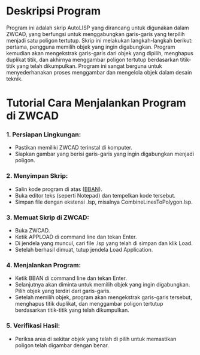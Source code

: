 # Deskripsi Program
Program ini adalah skrip AutoLISP yang dirancang untuk digunakan dalam ZWCAD, yang berfungsi untuk menggabungkan garis-garis yang terpilih menjadi satu poligon tertutup. Skrip ini melakukan langkah-langkah berikut: pertama, pengguna memilih objek yang ingin digabungkan. Program kemudian akan mengekstrak garis-garis dari objek yang dipilih, menghapus duplikat titik, dan akhirnya menggambar poligon tertutup berdasarkan titik-titik yang telah dikumpulkan. Program ini sangat berguna untuk menyederhanakan proses menggambar dan mengelola objek dalam desain teknik.

# Tutorial Cara Menjalankan Program di ZWCAD
### 1. Persiapan Lingkungan:
- Pastikan memiliki ZWCAD terinstal di komputer.
- Siapkan gambar yang berisi garis-garis yang ingin digabungkan menjadi poligon.

### 2. Menyimpan Skrip:
- Salin kode program di atas ([BBAN](https://github.com/NEAR07/Program-AutoLisp-ZWCAD-Electrical/blob/main/Penggabungan%20Garis%20Menjadi%20Poligon%20di%20ZWCAD/BBNA%20-%20kotak%20miring%20dan%20lengkung.lsp)).
- Buka editor teks (seperti Notepad) dan tempelkan kode tersebut.
- Simpan file dengan ekstensi .lsp, misalnya CombineLinesToPolygon.lsp.

### 3. Memuat Skrip di ZWCAD:
- Buka ZWCAD.
- Ketik APPLOAD di command line dan tekan Enter.
- Di jendela yang muncul, cari file .lsp yang telah di simpan dan klik Load.
- Setelah berhasil dimuat, tutup jendela Load Application.

### 4. Menjalankan Program:
- Ketik BBAN di command line dan tekan Enter.
- Selanjutnya akan diminta untuk memilih objek yang ingin digabungkan. Pilih objek yang terdiri dari garis-garis.
- Setelah memilih objek, program akan mengekstrak garis-garis tersebut, menghapus titik duplikat, dan menggambar poligon tertutup berdasarkan titik-titik yang telah dikumpulkan.

### 5. Verifikasi Hasil:
- Periksa area di sekitar objek yang telah di pilih untuk memastikan poligon telah digambar dengan benar.
